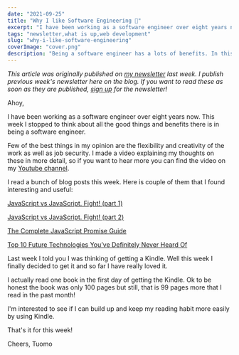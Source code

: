 ```yaml
---
date: "2021-09-25"
title: "Why I like Software Engineering 🧡"
excerpt: "I have been working as a software engineer over eight years now. This week I stopped to think about all the good things and benefits there is in being a software engineer."
tags: "newsletter,what is up,web development"
slug: "why-i-like-software-engineering"
coverImage: "cover.png"
description: "Being a software engineer has a lots of benefits. In this article you will learn couple of my favourites."
---
```


_This article was originally published on [my newsletter](/newsletter) last week. I publish previous week's newsletter here on the blog. If you want to read these as soon as they are published, [sign up](/newsletter) for the newsletter!_

Ahoy,

I have been working as a software engineer over eight years now. This week I stopped to think about all the good things and benefits there is in being a software engineer.

Few of the best things in my opinion are the flexibility and creativity of the work as well as job security. I made a video explaining my thoughts on these in more detail, so if you want to hear more you can find the video on my [Youtube channel](https://youtube.com/tuomokankaanpaa).

I read a bunch of blog posts this week. Here is couple of them that I found interesting and useful:

[JavaScript vs JavaScript. Fight! (part 1)](https://dev.to/this-is-learning/javascript-vs-javascript-fight-53fa)

[JavaScript vs JavaScript. Fight! (part 2)](https://dev.to/this-is-learning/javascript-vs-javascript-round-2-fight-2m44)

[The Complete JavaScript Promise Guide](https://blog.webdevsimplified.com/2021-09/javascript-promises/)

[Top 10 Future Technologies You’ve Definitely Never Heard Of](https://cult.honeypot.io/reads/10-future-technologies-you-dont-know/)

Last week I told you I was thinking of getting a Kindle. Well this week I finally decided to get it and so far I have really loved it.

I actually read one book in the first day of getting the Kindle. Ok to be honest the book was only 100 pages but still, that is 99 pages more that I read in the past month!

I'm interested to see if I can build up and keep my reading habit more easily by using Kindle.

That's it for this week!

Cheers,
Tuomo
